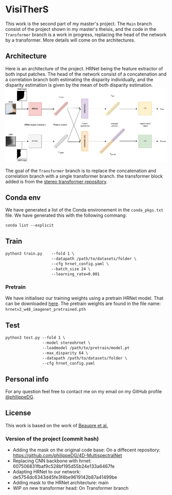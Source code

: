 # VisiTherS

This work is the second part of my master's project. The ` Main ` branch consist of the project shown in my master's theisis, and the code in the ` Transformer ` branch is a work in progress, replacing the head of the network by a transformer. More details will come on the architectures.

## Architecture

Here is an architecture of the project. HRNet being the feature extractor of both input patches. The head of the network consist of a concatenation and a correlation branch both estimating the disparity individually, and the disparity estimation is given by the mean of both disparity estimation.
![](images/4d-hrnet-net-arch.png)

The goal of the ` Transformer ` branch is to replace the concatenation and correlation branch with a single transformer branch. the transformer block added is from the [stereo transformer repository](https://github.com/mli0603/stereo-transformer).

## Conda env

We have generated a list of the Conda environement in the ` conda_pkgs.txt ` file. We have generated this with the following commang:

```
conda list --explicit
```

## Train

```
python3 train.py    --fold 1 \ 
                    --datapath /path/to/datasets/folder \  
                    --cfg hrnet_config.yaml \ 
                    --batch_size 24 \ 
                    --learning_rate=0.001
```

### Pretrain 
 We have initialisez our training weights using a pretrain HRNet model. That can be downloaded [here](https://github.com/HRNet/HRNet-Semantic-Segmentation).  The pretrain weights are found in the file name: ` hrnetv2_w48_imagenet_pretrained.pth `


## Test
```
python3 test.py --fold 1 \
                --model stereohrnet \
                --loadmodel /path/to/pretrain/model.pt  
                --max_disparity 64 \ 
                --datapath /path/to/datasets/folder \  
                --cfg hrnet_config.yaml 
```

## Personal info

For any question feel free to contact me on my email on my GitHub profile [@philippeDG](https://github.com/philippeDG).

## License

This work is based on the work of [Beaupre et al.](https://github.com/beaupreda/domain-networks) 


### Version of the project (commit hash)
- Adding the mask on the original code base: On a diffecent repository: https://github.com/philippeDG/4D-MultispectralNet
- Replacing CNN backbone with hrnet: 607506831fbaf9c528bf195d55b24e133a6467fe
- Adapting HRNet to our network: de5754dc6343d45fe3f4be9619142b87a41499be
- Adding mask to the HRNet architecture: main
- WIP on new transformer head: On Transformer branch
